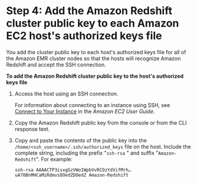 # Step 4: Add the Amazon Redshift cluster public key to each Amazon EC2 host's authorized keys file<a name="load-from-emr-steps-add-key-to-host"></a>

You add the cluster public key to each host's authorized keys file for all of the Amazon EMR cluster nodes so that the hosts will recognize Amazon Redshift and accept the SSH connection\. 

**To add the Amazon Redshift cluster public key to the host's authorized keys file**

1. Access the host using an SSH connection\. 

   For information about connecting to an instance using SSH, see [Connect to Your Instance](https://docs.aws.amazon.com/AWSEC2/latest/UserGuide/ec2-connect-to-instance-linux.html) in the *Amazon EC2 User Guide*\. 

1. Copy the Amazon Redshift public key from the console or from the CLI response text\. 

1. Copy and paste the contents of the public key into the `/home/<ssh_username>/.ssh/authorized_keys` file on the host\. Include the complete string, including the prefix "`ssh-rsa` " and suffix "`Amazon-Redshift`"\. For example: 

   ```
   ssh-rsa AAAACTP3isxgGzVWoIWpbVvRCOzYdVifMrh… uA70BnMHCaMiRdmvsDOedZDOedZ Amazon-Redshift
   ```